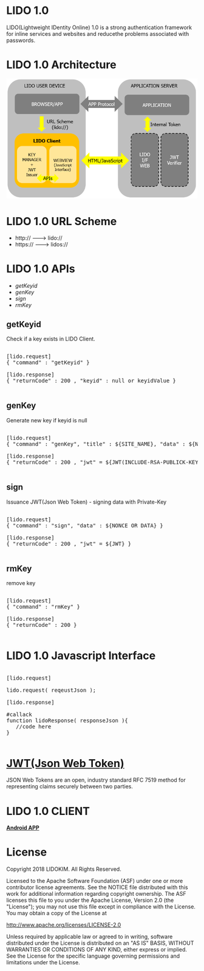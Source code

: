 # LIDO 1.0 
LIDO(Lightweight IDentity Online) 1.0 is a strong authentication framework for inline services and websites and reducethe problems associated with passwords.

# LIDO 1.0 Architecture
![LIDO 1.0 Architecture](LIDO_10_Architecture.png)

# LIDO 1.0 URL Scheme
* http:// ---> lido://
* https:// ---> lidos://

# LIDO 1.0 APIs
* *getKeyid*
* *genKey*
* *sign*
* *rmKey*

## getKeyid
Check if a key exists in LIDO Client.

<pre>

[lido.request]
{ "command" : "getKeyid" }

[lido.response]
{ "returnCode" : 200 , "keyid" : null or keyidValue }

</pre>

## genKey
Generate new key if keyid is null

<pre>

[lido.request]
{ "command" : "genKey", "title" : ${SITE_NAME}, "data" : ${NONCE OR DATA} }

[lido.response]
{ "returnCode" : 200 , "jwt" = ${JWT(INCLUDE-RSA-PUBLICK-KEY)} }

</pre>

## sign
Issuance JWT(Json Web Token) - signing data with Private-Key

<pre>

[lido.request]
{ "command" : "sign", "data" : ${NONCE OR DATA} }

[lido.response]
{ "returnCode" : 200 , "jwt" = ${JWT} }

</pre>

## rmKey
remove key

<pre>

[lido.request]
{ "command" : "rmKey" }

[lido.response]
{ "returnCode" : 200 }

</pre>

# LIDO 1.0 Javascript Interface

<pre>

[lido.request]

lido.request( reqeustJson );

[lido.response]

#callack
function lidoResponse( responseJson ){
   //code here
}

</pre>

# [JWT(Json Web Token)](https://jwt.io)
JSON Web Tokens are an open, industry standard RFC 7519 method for representing claims securely between two parties.


# LIDO 1.0 CLIENT
[**Android APP**](https://play.google.com/store/apps/details?id=lido.client)

# License
Copyright 2018 LIDOKIM. All Rights Reserved.

Licensed to the Apache Software Foundation (ASF) under one or more contributor license agreements. See the NOTICE file distributed with this work for additional information regarding copyright ownership. The ASF licenses this file to you under the Apache License, Version 2.0 (the "License"); you may not use this file except in compliance with the License. You may obtain a copy of the License at

http://www.apache.org/licenses/LICENSE-2.0

Unless required by applicable law or agreed to in writing, software distributed under the License is distributed on an "AS IS" BASIS, WITHOUT WARRANTIES OR CONDITIONS OF ANY KIND, either express or implied. See the License for the specific language governing permissions and limitations under the License.
